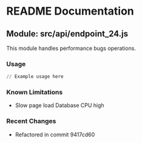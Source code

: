 # README Documentation

## Module: src/api/endpoint_24.js

This module handles performance bugs operations.

### Usage

```python
// Example usage here
```

### Known Limitations

- Slow page load Database CPU high

### Recent Changes

- Refactored in commit 9417cd60
